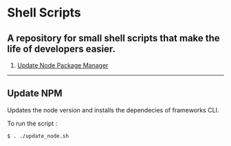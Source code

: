 
# Shell Scripts  

**A repository for small shell scripts that make the life of developers easier.**   
---
1. [ Update Node Package Manager ](update_npm)

---
<a name="update_npm"></a>
## Update NPM
Updates the node version and installs the dependecies of frameworks CLI. 

To run the script :  
```
$ . ./update_node.sh
```

